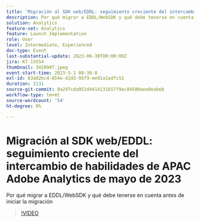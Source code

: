 ```yaml
---
title: 'Migración al SDK web/EDDL: seguimiento creciente del intercambio de habilidades de APAC Adobe Analytics de mayo de 2023'
description: Por qué migrar a EDDL/WebSDK y qué debe tenerse en cuenta antes de iniciar la migración
solution: Analytics
feature-set: Analytics
feature: Launch Implementation
role: User
level: Intermediate, Experienced
doc-type: Event
last-substantial-update: 2023-06-30T00:00:00Z
jira: KT-13554
thumbnail: 3420947.jpeg
event-start-time: 2023-5-1 08:30-8
exl-id: 63a02bc4-654e-42d3-95f9-ee91a1adfc52
duration: 2131
source-git-commit: 9a297cda953d4414131657f9ac84580aea0eabeb
workflow-type: tm+mt
source-wordcount: '54'
ht-degree: 0%

---
```


# Migración al SDK web/EDDL: seguimiento creciente del intercambio de habilidades de APAC Adobe Analytics de mayo de 2023

Por qué migrar a EDDL/WebSDK y qué debe tenerse en cuenta antes de iniciar la migración

>[!VIDEO](https://video.tv.adobe.com/v/3420947/?learn=on)
